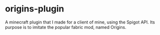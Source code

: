 # origins-plugin
A minecraft plugin that I made for a client of mine, using the Spigot API. Its purpose is to imitate the popular fabric mod, named Origins.
